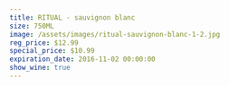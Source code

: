 ```yaml
---
title: RITUAL - sauvignon blanc
size: 750ML
image: /assets/images/ritual-sauvignon-blanc-1-2.jpg
reg_price: $12.99
special_price: $10.99
expiration_date: 2016-11-02 00:00:00
show_wine: true
---
```



